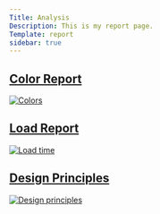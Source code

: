 ```yaml
---
Title: Analysis
Description: This is my report page.
Template: report
sidebar: true
---
```

<div class="report-container">

<div class="tech-box colors">
<a href = "%base_url%/analysis/01_colors"><h2>Color Report </h2><img src="%base_url%/image/css.jpg?q=50" alt="Colors">
</a>
</div>

<div class="tech-box load">
<a href = "%base_url%/analysis/02_load"><h2>Load Report </h2><img src="%base_url%/image/sqlite.jpg?q=40" alt="Load time"></a>
</div>

<div class="tech-box design-principles">
<a href = "%base_url%/analysis/03_designprincip"><h2>Design Principles </h2><img src="%base_url%/image/designprinciples.jpg?q=15" alt="Design principles"></a>
</div>
</div>
